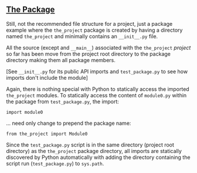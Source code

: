 ## [The Package]

Still, not the recommended file structure for a project, just a package
example where the `the_project` package is created by having a directory
named `the_project` and minimally contains an `__init__.py` file.

All the source (except and `__main__`) associated with the `the_project`
*project* so far has been move from the project root directory to the
package directory making them all package members.

\[See `__init__.py` for its public API imports and `test_package.py` to
see how imports don't include the module]

Again, there is nothing special with Python to statically access the
imported `the_project` modules. To statically access the content of
`module0.py` within the package from `test_package.py`, the import:

```
import module0
```

... need only change to prepend the package name:

```
from the_project import Module0
```

Since the `test_package.py` script is in the same directory (project
root directory) as the `the_project` package directory, all imports are
statically discovered by Python automatically with adding the directory
containing the script run (`test_package.py`) to `sys.path`.

[The Package]: #the-package

